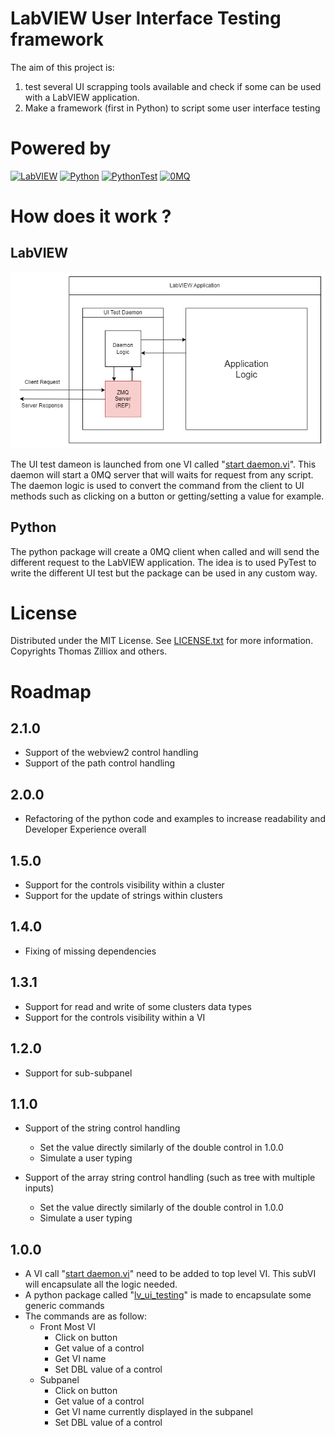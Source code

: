 # LabVIEW User Interface Testing framework

The aim of this project is:
1. test several UI scrapping tools available and check if some can be used with a LabVIEW application. 
2. Make a framework (first in Python) to script some user interface testing

# Powered by

[![LabVIEW][LabVIEW]][LabVIEW-url]
[![Python][Python]][Python-url]
[![PythonTest][PythonTest]][PythonTest-url]
[![0MQ][0MQ]][0MQ-url]

[LabVIEW]: https://img.shields.io/badge/labview-000000?style=for-the-badge&logo=labview&logoColor=white
[LabVIEW-url]: https://www.ni.com/fr/support/downloads/software-products/download.labview.html

[Python]:https://img.shields.io/badge/python-000000?style=for-the-badge&logo=python&logoColor=white
[Python-url]:https://www.python.org/

[PythonTest]:https://img.shields.io/badge/pytest-000000?style=for-the-badge&logo=pytest&logoColor=white
[PythonTest-url]:https://docs.pytest.org/

[0MQ]:https://img.shields.io/badge/Ømq-000000?style=for-the-badge&logo=0mq&logoColor=white
[0MQ-url]:https://zeromq.org/

# How does it work ?

## LabVIEW

![](./doc/lv-architecture.drawio.png)

The UI test dameon is launched from one VI called "[start daemon.vi](./src/lv/ui-testing/start%20daemon.vi)". This daemon will start a 0MQ server that will waits for request from any script. The daemon logic is used to convert the command from the client to UI methods such as clicking on a button or getting/setting a value for example. 

## Python

The python package will create a 0MQ client when called and will send the different request to the LabVIEW application. The idea is to used  PyTest to write the different UI test but the package can be used in any custom way.

# License

Distributed under the MIT License. See [LICENSE.txt](./LICENSE.txt) for more information. Copyrights Thomas Zilliox and others.

# Roadmap

## 2.1.0
* Support of the webview2 control handling
* Support of the path control handling

## 2.0.0
* Refactoring of the python code and examples to increase readability and Developer Experience overall

## 1.5.0
* Support for the controls visibility within a cluster
* Support for the update of strings within clusters


## 1.4.0
* Fixing of missing dependencies


## 1.3.1
* Support for read and write of some clusters data types
* Support for the controls visibility within a VI


## 1.2.0

* Support for sub-subpanel

## 1.1.0


* Support of the string control handling
    * Set the value directly similarly of the double control in 1.0.0
    * Simulate a user typing

* Support of the array string control handling (such as tree with multiple inputs)
    * Set the value directly similarly of the double control in 1.0.0
    * Simulate a user typing



## 1.0.0

* A VI call "[start daemon.vi](./src/lv/ui-testing/start%20daemon.vi)" need to be added to top level VI. This subVI will encapsulate all the logic needed.
* A python package called "[lv_ui_testing](./src/python/lv_ui_testing/)" is made to encapsulate some generic commands
* The commands are as follow:
    * Front Most VI
        * Click on button
        * Get value of a control
        * Get VI name
        * Set DBL value of a control
    * Subpanel
        * Click on button
        * Get value of a control
        * Get VI name currently displayed in the subpanel
        * Set DBL value of a control

